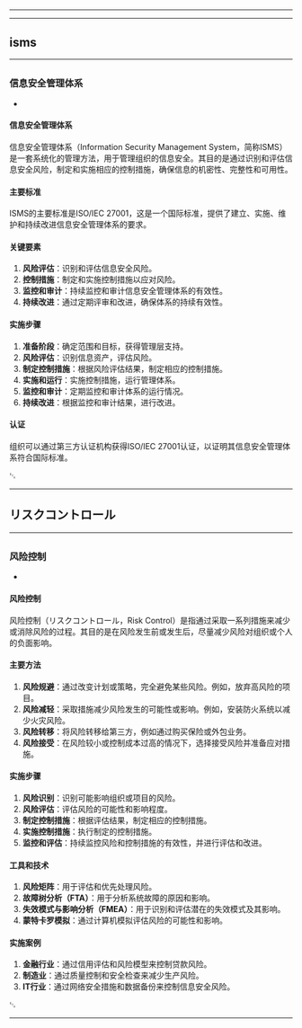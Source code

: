 # 
___
___
## isms
___
## 
### 信息安全管理体系
- 

#### 信息安全管理体系

信息安全管理体系（Information Security Management System，简称ISMS）是一套系统化的管理方法，用于管理组织的信息安全。其目的是通过识别和评估信息安全风险，制定和实施相应的控制措施，确保信息的机密性、完整性和可用性。

#### 主要标准

ISMS的主要标准是ISO/IEC 27001，这是一个国际标准，提供了建立、实施、维护和持续改进信息安全管理体系的要求。

#### 关键要素

1. **风险评估**：识别和评估信息安全风险。
2. **控制措施**：制定和实施控制措施以应对风险。
3. **监控和审计**：持续监控和审计信息安全管理体系的有效性。
4. **持续改进**：通过定期评审和改进，确保体系的持续有效性。

#### 实施步骤

1. **准备阶段**：确定范围和目标，获得管理层支持。
2. **风险评估**：识别信息资产，评估风险。
3. **制定控制措施**：根据风险评估结果，制定相应的控制措施。
4. **实施和运行**：实施控制措施，运行管理体系。
5. **监控和审计**：定期监控和审计体系的运行情况。
6. **持续改进**：根据监控和审计结果，进行改进。

#### 认证

组织可以通过第三方认证机构获得ISO/IEC 27001认证，以证明其信息安全管理体系符合国际标准。

␃
___
## リスクコントロール
___
## 
### 风险控制
- 

#### 风险控制

风险控制（リスクコントロール，Risk Control）是指通过采取一系列措施来减少或消除风险的过程。其目的是在风险发生前或发生后，尽量减少风险对组织或个人的负面影响。

#### 主要方法

1. **风险规避**：通过改变计划或策略，完全避免某些风险。例如，放弃高风险的项目。
2. **风险减轻**：采取措施减少风险发生的可能性或影响。例如，安装防火系统以减少火灾风险。
3. **风险转移**：将风险转移给第三方，例如通过购买保险或外包业务。
4. **风险接受**：在风险较小或控制成本过高的情况下，选择接受风险并准备应对措施。

#### 实施步骤

1. **风险识别**：识别可能影响组织或项目的风险。
2. **风险评估**：评估风险的可能性和影响程度。
3. **制定控制措施**：根据评估结果，制定相应的控制措施。
4. **实施控制措施**：执行制定的控制措施。
5. **监控和评估**：持续监控风险和控制措施的有效性，并进行评估和改进。

#### 工具和技术

1. **风险矩阵**：用于评估和优先处理风险。
2. **故障树分析（FTA）**：用于分析系统故障的原因和影响。
3. **失效模式与影响分析（FMEA）**：用于识别和评估潜在的失效模式及其影响。
4. **蒙特卡罗模拟**：通过计算机模拟评估风险的可能性和影响。

#### 实施案例

1. **金融行业**：通过信用评估和风险模型来控制贷款风险。
2. **制造业**：通过质量控制和安全检查来减少生产风险。
3. **IT行业**：通过网络安全措施和数据备份来控制信息安全风险。

␃
___
